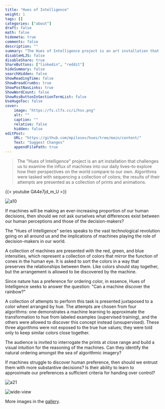 ```yaml
---
title: "Hues of Intelligence"
weight: 1
tags: []
categories: ["about"]
draft: false
math: false
hidemeta: true
comments: false
description: ""
summary: "The Hues of Intelligence project is an art installation that challenges us to examine the influx of machines into our daily lives–to explore how their perspectives on the world compare to our own. Algorithms were tasked with sequencing a collection of colors; the results of their attempts are presented as a collection of prints and animations."
disableHLJS: false
disableShare: true
ShareButtons: ["linkedin", "reddit"]
hideSummary: false
searchHidden: false
ShowReadingTime: false
ShowBreadCrumbs: true
ShowPostNavLinks: true
ShowWordCount: false
ShowRssButtonInSectionTermList: false
UseHugoToc: false
cover:
    image: "https://fs.clfx.cc/i/hsv.png"
    alt: ""
    caption: ""
    relative: false
    hidden: false
editPost:
    URL: "https://github.com/mpilosov/hues/tree/main/content/"
    Text: "Suggest Changes"
    appendFilePath: true
---
```




> The "Hues of Intelligence" project is an art installation that challenges us to examine the influx of machines into our daily lives–to explore how their perspectives on the world compare to our own. 
> Algorithms were tasked with sequencing a collection of colors; the results of their attempts are presented as a collection of prints and animations.

{{< youtube GA4e7jd_m_U >}}

![a10](https://fs.clfx.cc/i/v10_umap.png)

If machines will be making an ever-increasing proportion of our human decisions, then should we not ask ourselves what differences exist between our human perceptions and those of the decision-makers?

The "Hues of Intelligence" series speaks to the vast technological revolution going on all around us and the implications of machines playing the role of decision-makers in our world.

A collection of machines are presented with the red, green, and blue intensities, which represent a collection of colors that mirror the function of cones in the human eye. It is asked to sort the colors in a way that preserves the relationships between them. Like colors should stay together, but the arrangement is allowed to be discovered by the machine.

Since nature has a preference for ordering color, in essence, Hues of Intelligence seeks to answer the question: "Can a machine discover the rainbow?"

A collection of attempts to perform this task is presented juxtaposed to a color wheel arranged by hue.
The attempts are chosen from four algorithms: one demonstrates a machine learning to approximate the transformation to hue from labeled examples (supervised training), and the others were allowed to discover this concept instead (unsupervised).
These three algorithms were not exposed to the true hue values; they were told only to keep similar colors close together.

The audience is invited to interrogate the prints at close range and build a visual intuition for the reasoning of the machines.
Can they identify the natural ordering amongst the sea of algorithmic imagery?

If machines struggle to discover human preference, then should we entrust them with more substantive decisions? Is their ability to learn to approximate our preferences a sufficient criteria for handing over control?


![a21](https://fs.clfx.cc/i/v21_umap.png)

![wide-view](https://fs.clfx.cc/i/hue-wide.jpg)

More images in the [gallery](/gallery).
